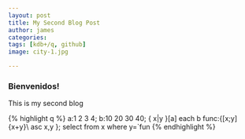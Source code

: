 ```yaml
---
layout: post 
title: My Second Blog Post
author: james
categories: 
tags: [kdb+/q, github]
image: city-1.jpg 

---
```

### Bienvenidos!
This is my second blog

<!-- excerpt-end -->

{% highlight q %}
a:1 2 3 4;
b:10 20 30 40;
{ x|y }[a] each b
func:{[x;y]
  {x+y}\ asc x,y
 };
select from x where y=`fun
{% endhighlight %}

<script src="https://gist.github.com/jbetz34/9ef3c420a07aef5a83311d18bf0d4b18.js"></script>

